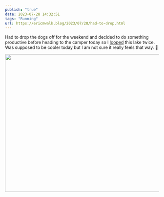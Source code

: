 ```yaml
---
publish: "true"
date: 2023-07-28 14:32:51
tags: "Running"
url: https://ericmwalk.blog/2023/07/28/had-to-drop.html
---
```


Had to drop the dogs off for the weekend and decided to do something productive before heading to the camper today so I [looped](https://strava.com/activities/9539404647) this lake twice. Was supposed to be cooler today but I am not sure it really feels that way. 🤨



<img src="uploads/2023/80ce60b2cc.jpg" width="600" height="450" alt="">